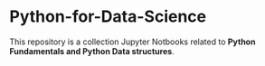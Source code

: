 # Python-for-Data-Science
This repository is a collection Jupyter Notbooks related to **Python Fundamentals and Python Data structures**.
